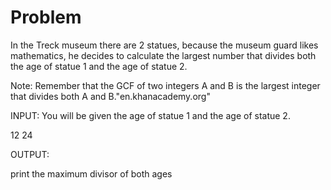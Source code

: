 # Problem

In the Treck museum there are 2 statues, because the museum guard likes mathematics, he decides to calculate the largest number that divides both the age of statue 1 and the age of statue 2.

Note: Remember that the GCF of two integers A and B is the largest integer that divides both A and B."en.khanacademy.org"


INPUT:
You will be given the age of statue 1 and the age of statue 2.

12 24


OUTPUT:

print the maximum divisor of both ages
